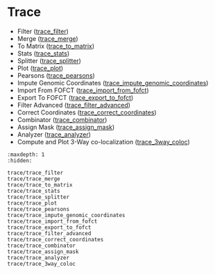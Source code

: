 # Trace

- Filter ([trace_filter](trace/trace_filter.md))
- Merge ([trace_merge](trace/trace_merge.md))
- To Matrix ([trace_to_matrix](trace/trace_to_matrix.md))
- Stats ([trace_stats](trace/trace_stats.md))
- Splitter ([trace_splitter](trace/trace_splitter.md))
- Plot ([trace_plot](trace/trace_plot.md))
- Pearsons ([trace_pearsons](trace/trace_pearsons.md))
- Impute Genomic Coordinates ([trace_impute_genomic_coordinates](trace/trace_impute_genomic_coordinates.md))
- Import From FOFCT ([trace_import_from_fofct](trace/trace_import_from_fofct.md))
- Export To FOFCT ([trace_export_to_fofct](trace/trace_export_to_fofct.md))
- Filter Advanced ([trace_filter_advanced](trace/trace_filter_advanced.md))
- Correct Coordinates ([trace_correct_coordinates](trace/trace_correct_coordinates.md))
- Combinator ([trace_combinator](trace/trace_combinator.md))
- Assign Mask ([trace_assign_mask](trace/trace_assign_mask.md))
- Analyzer ([trace_analyzer](trace/trace_analyzer.md))
- Compute and Plot 3-Way co-localization ([trace_3way_coloc](trace/trace_3way_coloc.md))

```{toctree}
:maxdepth: 1
:hidden:

trace/trace_filter
trace/trace_merge
trace/trace_to_matrix
trace/trace_stats
trace/trace_splitter
trace/trace_plot
trace/trace_pearsons
trace/trace_impute_genomic_coordinates
trace/trace_import_from_fofct
trace/trace_export_to_fofct
trace/trace_filter_advanced
trace/trace_correct_coordinates
trace/trace_combinator
trace/trace_assign_mask
trace/trace_analyzer
trace/trace_3way_coloc
```
